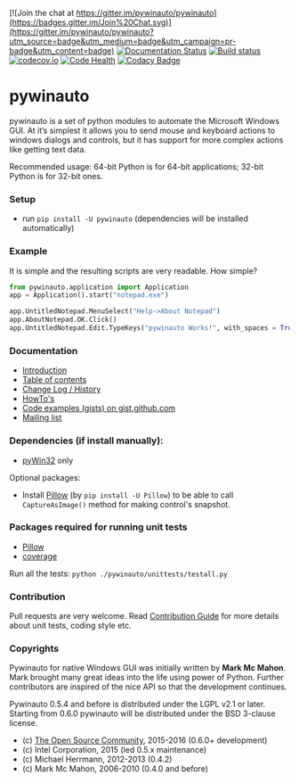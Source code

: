 [![Join the chat at https://gitter.im/pywinauto/pywinauto](https://badges.gitter.im/Join%20Chat.svg)](https://gitter.im/pywinauto/pywinauto?utm_source=badge&utm_medium=badge&utm_campaign=pr-badge&utm_content=badge)
[![Documentation Status](https://readthedocs.org/projects/pywinauto/badge/?version=latest)](http://pywinauto.readthedocs.org/en/latest/?badge=latest)
[![Build status](https://ci.appveyor.com/api/projects/status/ykk30v7vcvkmpnoq/branch/master?svg=true&passingText=unit%20tests%20-%20OK&pendingText=unit%20tests%20-%20running&failingText=unit%20tests%20-%20fail)](https://ci.appveyor.com/project/pywinauto/pywinauto)
[![codecov.io](http://codecov.io/github/pywinauto/pywinauto/coverage.svg?branch=master)](http://codecov.io/github/pywinauto/pywinauto?branch=master)
[![Code Health](https://landscape.io/github/pywinauto/pywinauto/master/landscape.svg?style=flat)](https://landscape.io/github/pywinauto/pywinauto/master)
[![Codacy Badge](https://api.codacy.com/project/badge/Grade/b823b31c0f2b48d6873326d038c5a516)](https://www.codacy.com/app/pywinauto/pywinauto?utm_source=github.com&amp;utm_medium=referral&amp;utm_content=pywinauto/pywinauto&amp;utm_campaign=Badge_Grade)

pywinauto
============
pywinauto is a set of python modules to automate the Microsoft Windows GUI. 
At it’s simplest it allows you to send mouse and keyboard actions to windows 
dialogs and controls, but it has support for more complex actions like getting text data.

Recommended usage: 64-bit Python is for 64-bit applications; 32-bit Python is for 32-bit ones.

### Setup
* run `pip install -U pywinauto` (dependencies will be installed automatically)

### Example
It is simple and the resulting scripts are very readable. How simple?

```python
from pywinauto.application import Application
app = Application().start("notepad.exe")

app.UntitledNotepad.MenuSelect("Help->About Notepad")
app.AboutNotepad.OK.Click()
app.UntitledNotepad.Edit.TypeKeys("pywinauto Works!", with_spaces = True)
```

### Documentation
* [Introduction](http://pywinauto.readthedocs.io/en/latest/)
* [Table of contents](http://pywinauto.readthedocs.io/en/latest/contents.html)
* [Change Log / History](http://pywinauto.readthedocs.io/en/latest/HISTORY.html)
* [HowTo's](http://pywinauto.readthedocs.io/en/latest/HowTo.html)
* [Code examples (gists) on gist.github.com](https://gist.github.com/vasily-v-ryabov)
* [Mailing list](https://sourceforge.net/p/pywinauto/mailman/)

### Dependencies (if install manually):
* [pyWin32](http://sourceforge.net/projects/pywin32/files/pywin32/) only

Optional packages:
* Install [Pillow](https://pypi.python.org/pypi/Pillow) (by `pip install -U Pillow`) to be able to call `CaptureAsImage()` method for making control's snapshot.

### Packages required for running unit tests
* [Pillow](https://pypi.python.org/pypi/Pillow)
* [coverage](https://pypi.python.org/pypi/coverage)

Run all the tests: `python ./pywinauto/unittests/testall.py`

### Contribution
Pull requests are very welcome. Read [Contribution Guide](https://github.com/pywinauto/pywinauto/wiki/Contribution-Guide-(draft)) for more details about unit tests, coding style etc.

### Copyrights
Pywinauto for native Windows GUI was initially written by **Mark Mc Mahon**. 
Mark brought many great ideas into the life using power of Python. 
Further contributors are inspired of the nice API so that the development continues.

Pywinauto 0.5.4 and before is distributed under the LGPL v2.1 or later. Starting from 0.6.0 pywinauto will be distributed under the BSD 3-clause license.
* (c) [The Open Source Community](https://github.com/pywinauto/pywinauto/graphs/contributors), 2015-2016 (0.6.0+ development)
* (c) Intel Corporation, 2015 (led 0.5.x maintenance)
* (c) Michael Herrmann, 2012-2013 (0.4.2)
* (c) Mark Mc Mahon, 2006-2010 (0.4.0 and before)